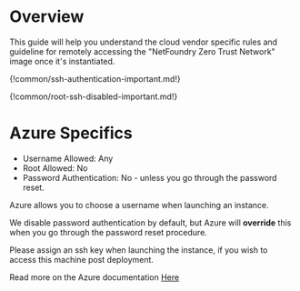 # Overview

  This guide will help you understand the cloud vendor specific rules and guideline for remotely accessing
  the "NetFoundry Zero Trust Network" image once it's instantiated.

{!common/ssh-authentication-important.md!}

{!common/root-ssh-disabled-important.md!}


# Azure Specifics

* Username Allowed: Any
* Root Allowed: No
* Password Authentication: No - unless you go through the password reset.

Azure allows you to choose a username when launching an instance.  

We disable password authentication by default, but Azure will **override** this when you go through the password reset procedure.

Please assign an ssh key when launching the instance, if you wish to access this machine post deployment.

Read more on the Azure documentation [Here](https://docs.microsoft.com/en-us/azure/virtual-machines/linux/create-ssh-keys-detailed)






